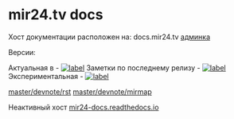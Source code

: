 # mir24.tv docs

Хост документации расположен на: docs.mir24.tv
[админка](https://docs.mir24.tv/projects/mir24-docs/)

Версии:

Актуальная в - [![label](https://img.shields.io/static/v1.svg?label=docs&message=master&color=brightgreen)](https://docs.mir24.tv/docs/mir24-docs/ru/master/index.html)
Заметки по последнему релизу - [![label](https://img.shields.io/static/v1.svg?label=docs&message=IN-REVIEW&color=9cf)](https://docs.mir24.tv/docs/mir24-docs/ru/master/release/notes/0.22.html#)
Экспериментальная - [![label](https://img.shields.io/static/v1.svg?label=docs&message=develop&color=blue)](https://docs.mir24.tv/docs/mir24-docs/ru/develop/)

[master/devnote/rst](https://docs.mir24.tv/docs/mir24-docs/ru/master/devnote/rst.html)
[master/devnote/mirmap](https://docs.mir24.tv/docs/mir24-docs/ru/master/devnote/mirmap.html)


Неактивный хост [mir24-docs.readthedocs.io](https://mir24-docs.readthedocs.io/ru/latest/)
